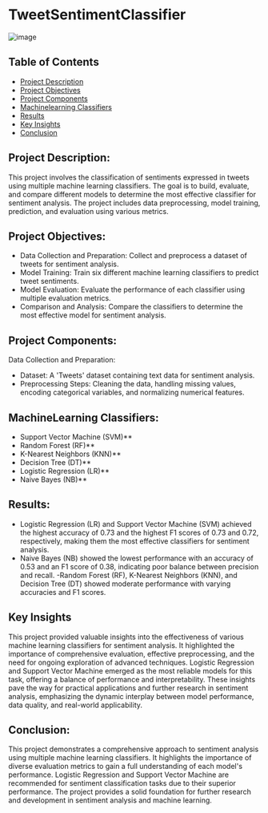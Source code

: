 # TweetSentimentClassifier

![image](https://github.com/akakingsley563/TweetSentimentClassifier/assets/130521961/c960c5ef-530e-4243-80e4-e8123c2b13b2)


## Table of Contents
- [Project Description](#project-Description)
- [Project Objectives](#project-objectives)
- [Project Components](#project-components)
- [Machinelearning Classifiers](#Machinelearning-Classifiers)
- [Results](#results)
- [Key Insights](#key-insights)
- [Conclusion](#Conclusion)





## Project Description:
This project involves the classification of sentiments expressed in tweets using multiple machine learning classifiers. The goal is to build, evaluate, and compare different models to determine the most effective classifier for sentiment analysis. The project includes data preprocessing, model training, prediction, and evaluation using various metrics.

## Project Objectives:
- Data Collection and Preparation: Collect and preprocess a dataset of tweets for sentiment analysis.
- Model Training: Train six different machine learning classifiers to predict tweet sentiments.
- Model Evaluation: Evaluate the performance of each classifier using multiple evaluation metrics.
- Comparison and Analysis: Compare the classifiers to determine the most effective model for sentiment analysis.

## Project Components:

Data Collection and Preparation:
- Dataset: A 'Tweets' dataset containing text data for sentiment analysis.
- Preprocessing Steps: Cleaning the data, handling missing values, encoding categorical variables, and normalizing numerical features.


## MachineLearning Classifiers:
- Support Vector Machine (SVM)**
- Random Forest (RF)**
- K-Nearest Neighbors (KNN)**
- Decision Tree (DT)**
- Logistic Regression (LR)**
- Naive Bayes (NB)**


## Results:
- Logistic Regression (LR) and Support Vector Machine (SVM) achieved the highest accuracy of 0.73 and the highest F1 scores of 0.73 and 0.72, respectively, making them the most effective classifiers for sentiment analysis.
- Naive Bayes (NB) showed the lowest performance with an accuracy of 0.53 and an F1 score of 0.38, indicating poor balance between precision and recall.
-Random Forest (RF), K-Nearest Neighbors (KNN), and Decision Tree (DT) showed moderate performance with varying accuracies and F1 scores.

## Key Insights
This project provided valuable insights into the effectiveness of various machine learning classifiers for sentiment analysis. It highlighted the importance of comprehensive evaluation, effective preprocessing, and the need for ongoing exploration of advanced techniques. Logistic Regression and Support Vector Machine emerged as the most reliable models for this task, offering a balance of performance and interpretability. These insights pave the way for practical applications and further research in sentiment analysis, emphasizing the dynamic interplay between model performance, data quality, and real-world applicability.


## Conclusion:
This project demonstrates a comprehensive approach to sentiment analysis using multiple machine learning classifiers. It highlights the importance of diverse evaluation metrics to gain a full understanding of each model's performance. Logistic Regression and Support Vector Machine are recommended for sentiment classification tasks due to their superior performance. The project provides a solid foundation for further research and development in sentiment analysis and machine learning.




